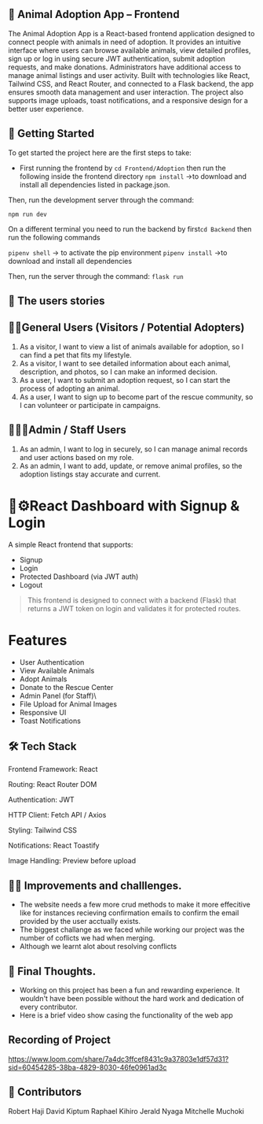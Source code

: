 ## 🐾 Animal Adoption App – Frontend

The Animal Adoption App is a React-based frontend application designed to connect people with animals in need of adoption. It provides an intuitive interface where users can browse available animals, view detailed profiles, sign up or log in using secure JWT authentication, submit adoption requests, and make donations. Administrators have additional access to manage animal listings and user activity. Built with technologies like React, Tailwind CSS, and React Router, and connected to a Flask backend, the app ensures smooth data management and user interaction. The project also supports image uploads, toast notifications, and a responsive design for a better user experience.

## 📌 Getting Started
To get started the project here are the first steps to take: 
- First running the frontend by `cd Frontend/Adoption` then run the following inside the frontend directory 
`npm install` ->to download and install all dependencies listed in package.json.

Then, run the development server through the command:

`npm run dev` 

On a different terminal you need to run the backend by first`cd Backend` then run the following commands

`pipenv shell` -> to activate the pip environment
`pipenv install` ->to download and install all dependencies 
 

Then, run the server through the command:
`flask run` 

## 👥 The users stories 
## 🧍🏻General Users (Visitors / Potential Adopters)
1.	As a visitor, I want to view a list of animals available for adoption, so I can find a pet that fits my lifestyle.
2.	As a visitor, I want to see detailed information about each animal, description, and photos, so I can make an informed decision.
3.	As a user, I want to submit an adoption request, so I can start the process of adopting an animal.
4.	As a user, I want to sign up to become part of the rescue community, so I can volunteer or participate in campaigns.
## 👩🏽‍💼Admin / Staff Users
1.	As an admin, I want to log in securely, so I can manage animal records and user actions based on my role.
2.	As an admin, I want to add, update, or remove animal profiles, so the adoption listings stay accurate and current.

# 📁⚙️React Dashboard with Signup & Login

A simple React frontend that supports:

-  Signup
-  Login
-  Protected Dashboard (via JWT auth)
-  Logout

> This frontend is designed to connect with a backend (Flask) that returns a JWT token on login and validates it for protected routes.

 # Features
- User Authentication
- View Available Animals
- Adopt Animals
- Donate to the Rescue Center
- Admin Panel (for Staff)\
- File Upload for Animal Images
- Responsive UI
- Toast Notifications

## 🛠️ Tech Stack
Frontend Framework: React

Routing: React Router DOM

Authentication: JWT 

HTTP Client: Fetch API / Axios

Styling: Tailwind CSS 

Notifications: React Toastify

Image Handling: Preview before upload

## 💪🏾 Improvements and challlenges.

- The website needs a few more crud methods to make it more effecitive like for instances recieving confirmation emails to confirm the email provided by the user acctually exists.
- The biggest challange as we faced while working our project was the number of coflicts we had when merging.
- Although we learnt alot about resolving conflicts 
   
## 📒 Final Thoughts.

- Working on this project has been a fun and rewarding experience. It wouldn't have been possible without the hard work and dedication of every contributor.
- Here is a brief video show casing the functionality of the web app 
 []()

## Recording of Project
https://www.loom.com/share/7a4dc3ffcef8431c9a37803e1df57d31?sid=60454285-38ba-4829-8030-46fe0961ad3c 

## 👥 Contributors
Robert Haji
David Kiptum 
Raphael Kihiro
Jerald Nyaga
Mitchelle Muchoki



